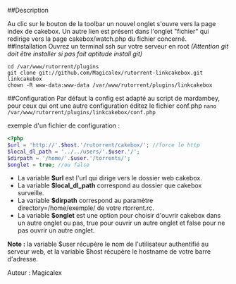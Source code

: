 ##Description

Au clic sur le bouton de la toolbar un nouvel onglet s'ouvre vers la page index de cakebox.
Un autre lien est présent dans l'onglet "fichier" qui redirige vers la page cakebox/watch.php du fichier concerné.  
##Installation
Ouvrez un terminal ssh sur votre serveur en root *(Attention git doit être installer si pas fait aptitude install git)*
```
cd /var/www/rutorrent/plugins
git clone git://github.com/Magicalex/rutorrent-linkcakebox.git linkcakebox
chown -R www-data:www-data /var/www/rutorrent/plugins/linkcakebox
```
##Configuration
Par défaut la config est adapté au script de mardambey, pour ceux qui ont une autre configuration éditez le fichier conf.php
```nano /var/www/rutorrent/plugins/linkcakebox/conf.php``` 

exemple d'un fichier de configuration :
```php
<?php
$url = 'http://'.$host.'/rutorrent/cakebox/'; //force le http
$local_dl_path = '../../users/'.$user.'/';
$dirpath = '/home/'.$user.'/torrents/';
$onglet = true; //ou false
```
+ La variable **$url** est l'url qui dirige vers le dossier web cakebox.
+ La variable **$local_dl_path** correspond au dossier que cakebox surveille.
+ La variable **$dirpath** correspond au paramètre directory=/home/exemple/ de votre rtorrent.rc.
+ La variable **$onglet** est une option pour choisir d'ouvrir cakebox dans un autre onglet ou pas, true pour ouvrir un autre onglet et false pour ne pas ouvrir un autre onglet.

**Note :** la variable $user récupère le nom de l'utilisateur authentifié au serveur web,
et la variable $host récupère le hostname de votre barre d'adresse.

Auteur : Magicalex

